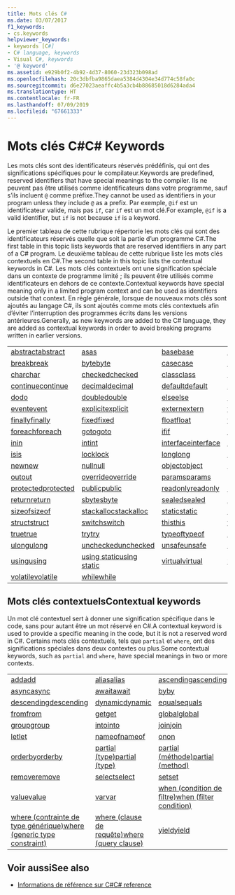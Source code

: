 ```yaml
---
title: Mots clés C#
ms.date: 03/07/2017
f1_keywords:
- cs.keywords
helpviewer_keywords:
- keywords [C#]
- C# language, keywords
- Visual C#, keywords
- '@ keyword'
ms.assetid: e929b0f2-4b92-4d37-8060-23d323b098ad
ms.openlocfilehash: 20c3dbfba9865daea5384d4304e34d774c58fa0c
ms.sourcegitcommit: d6e27023aeaffc4b5a3cb4b88685018d6284ada4
ms.translationtype: HT
ms.contentlocale: fr-FR
ms.lasthandoff: 07/09/2019
ms.locfileid: "67661333"
---
```

# <a name="c-keywords"></a><span data-ttu-id="71e7f-102">Mots clés C#</span><span class="sxs-lookup"><span data-stu-id="71e7f-102">C# Keywords</span></span>

<span data-ttu-id="71e7f-103">Les mots clés sont des identificateurs réservés prédéfinis, qui ont des significations spécifiques pour le compilateur.</span><span class="sxs-lookup"><span data-stu-id="71e7f-103">Keywords are predefined, reserved identifiers that have special meanings to the compiler.</span></span> <span data-ttu-id="71e7f-104">Ils ne peuvent pas être utilisés comme identificateurs dans votre programme, sauf s’ils incluent `@` comme préfixe.</span><span class="sxs-lookup"><span data-stu-id="71e7f-104">They cannot be used as identifiers in your program unless they include `@` as a prefix.</span></span> <span data-ttu-id="71e7f-105">Par exemple, `@if` est un identificateur valide, mais pas `if`, car `if` est un mot clé.</span><span class="sxs-lookup"><span data-stu-id="71e7f-105">For example, `@if` is a valid identifier, but `if` is not because `if` is a keyword.</span></span>  
  
 <span data-ttu-id="71e7f-106">Le premier tableau de cette rubrique répertorie les mots clés qui sont des identificateurs réservés quelle que soit la partie d’un programme C#.</span><span class="sxs-lookup"><span data-stu-id="71e7f-106">The first table in this topic lists keywords that are reserved identifiers in any part of a C# program.</span></span> <span data-ttu-id="71e7f-107">Le deuxième tableau de cette rubrique liste les mots clés contextuels en C#.</span><span class="sxs-lookup"><span data-stu-id="71e7f-107">The second table in this topic lists the contextual keywords in C#.</span></span> <span data-ttu-id="71e7f-108">Les mots clés contextuels ont une signification spéciale dans un contexte de programme limité ; ils peuvent être utilisés comme identificateurs en dehors de ce contexte.</span><span class="sxs-lookup"><span data-stu-id="71e7f-108">Contextual keywords have special meaning only in a limited program context and can be used as identifiers outside that context.</span></span> <span data-ttu-id="71e7f-109">En règle générale, lorsque de nouveaux mots clés sont ajoutés au langage C#, ils sont ajoutés comme mots clés contextuels afin d’éviter l’interruption des programmes écrits dans les versions antérieures.</span><span class="sxs-lookup"><span data-stu-id="71e7f-109">Generally, as new keywords are added to the C# language, they are added as contextual keywords in order to avoid breaking programs written in earlier versions.</span></span>  
  
|||||  
|---|---|---|---|  
|[<span data-ttu-id="71e7f-110">abstract</span><span class="sxs-lookup"><span data-stu-id="71e7f-110">abstract</span></span>](abstract.md)|[<span data-ttu-id="71e7f-111">as</span><span class="sxs-lookup"><span data-stu-id="71e7f-111">as</span></span>](../operators/type-testing-and-conversion-operators.md#as-operator)|[<span data-ttu-id="71e7f-112">base</span><span class="sxs-lookup"><span data-stu-id="71e7f-112">base</span></span>](base.md)|[<span data-ttu-id="71e7f-113">bool</span><span class="sxs-lookup"><span data-stu-id="71e7f-113">bool</span></span>](bool.md)|  
|[<span data-ttu-id="71e7f-114">break</span><span class="sxs-lookup"><span data-stu-id="71e7f-114">break</span></span>](break.md)|[<span data-ttu-id="71e7f-115">byte</span><span class="sxs-lookup"><span data-stu-id="71e7f-115">byte</span></span>](../builtin-types/integral-numeric-types.md)|[<span data-ttu-id="71e7f-116">case</span><span class="sxs-lookup"><span data-stu-id="71e7f-116">case</span></span>](switch.md)|[<span data-ttu-id="71e7f-117">catch</span><span class="sxs-lookup"><span data-stu-id="71e7f-117">catch</span></span>](try-catch.md)|  
|[<span data-ttu-id="71e7f-118">char</span><span class="sxs-lookup"><span data-stu-id="71e7f-118">char</span></span>](char.md)|[<span data-ttu-id="71e7f-119">checked</span><span class="sxs-lookup"><span data-stu-id="71e7f-119">checked</span></span>](checked.md)|[<span data-ttu-id="71e7f-120">class</span><span class="sxs-lookup"><span data-stu-id="71e7f-120">class</span></span>](class.md)|[<span data-ttu-id="71e7f-121">const</span><span class="sxs-lookup"><span data-stu-id="71e7f-121">const</span></span>](const.md)|  
|[<span data-ttu-id="71e7f-122">continue</span><span class="sxs-lookup"><span data-stu-id="71e7f-122">continue</span></span>](continue.md)|[<span data-ttu-id="71e7f-123">decimal</span><span class="sxs-lookup"><span data-stu-id="71e7f-123">decimal</span></span>](../builtin-types/floating-point-numeric-types.md)|[<span data-ttu-id="71e7f-124">default</span><span class="sxs-lookup"><span data-stu-id="71e7f-124">default</span></span>](default.md)|[<span data-ttu-id="71e7f-125">delegate</span><span class="sxs-lookup"><span data-stu-id="71e7f-125">delegate</span></span>](delegate.md)|  
|[<span data-ttu-id="71e7f-126">do</span><span class="sxs-lookup"><span data-stu-id="71e7f-126">do</span></span>](do.md)|[<span data-ttu-id="71e7f-127">double</span><span class="sxs-lookup"><span data-stu-id="71e7f-127">double</span></span>](../builtin-types/floating-point-numeric-types.md)|[<span data-ttu-id="71e7f-128">else</span><span class="sxs-lookup"><span data-stu-id="71e7f-128">else</span></span>](if-else.md)|[<span data-ttu-id="71e7f-129">enum</span><span class="sxs-lookup"><span data-stu-id="71e7f-129">enum</span></span>](enum.md)|  
|[<span data-ttu-id="71e7f-130">event</span><span class="sxs-lookup"><span data-stu-id="71e7f-130">event</span></span>](event.md)|[<span data-ttu-id="71e7f-131">explicit</span><span class="sxs-lookup"><span data-stu-id="71e7f-131">explicit</span></span>](explicit.md)|[<span data-ttu-id="71e7f-132">extern</span><span class="sxs-lookup"><span data-stu-id="71e7f-132">extern</span></span>](extern.md)|[<span data-ttu-id="71e7f-133">false</span><span class="sxs-lookup"><span data-stu-id="71e7f-133">false</span></span>](false-literal.md)|  
|[<span data-ttu-id="71e7f-134">finally</span><span class="sxs-lookup"><span data-stu-id="71e7f-134">finally</span></span>](try-finally.md)|[<span data-ttu-id="71e7f-135">fixed</span><span class="sxs-lookup"><span data-stu-id="71e7f-135">fixed</span></span>](fixed-statement.md)|[<span data-ttu-id="71e7f-136">float</span><span class="sxs-lookup"><span data-stu-id="71e7f-136">float</span></span>](../builtin-types/floating-point-numeric-types.md)|[<span data-ttu-id="71e7f-137">for</span><span class="sxs-lookup"><span data-stu-id="71e7f-137">for</span></span>](for.md)|  
|[<span data-ttu-id="71e7f-138">foreach</span><span class="sxs-lookup"><span data-stu-id="71e7f-138">foreach</span></span>](foreach-in.md)|[<span data-ttu-id="71e7f-139">goto</span><span class="sxs-lookup"><span data-stu-id="71e7f-139">goto</span></span>](goto.md)|[<span data-ttu-id="71e7f-140">if</span><span class="sxs-lookup"><span data-stu-id="71e7f-140">if</span></span>](if-else.md)|[<span data-ttu-id="71e7f-141">implicit</span><span class="sxs-lookup"><span data-stu-id="71e7f-141">implicit</span></span>](implicit.md)|  
|[<span data-ttu-id="71e7f-142">in</span><span class="sxs-lookup"><span data-stu-id="71e7f-142">in</span></span>](in.md)|[<span data-ttu-id="71e7f-143">int</span><span class="sxs-lookup"><span data-stu-id="71e7f-143">int</span></span>](../builtin-types/integral-numeric-types.md)|[<span data-ttu-id="71e7f-144">interface</span><span class="sxs-lookup"><span data-stu-id="71e7f-144">interface</span></span>](interface.md)|[<span data-ttu-id="71e7f-145">internal</span><span class="sxs-lookup"><span data-stu-id="71e7f-145">internal</span></span>](internal.md)|
|[<span data-ttu-id="71e7f-146">is</span><span class="sxs-lookup"><span data-stu-id="71e7f-146">is</span></span>](is.md)|[<span data-ttu-id="71e7f-147">lock</span><span class="sxs-lookup"><span data-stu-id="71e7f-147">lock</span></span>](lock-statement.md)|[<span data-ttu-id="71e7f-148">long</span><span class="sxs-lookup"><span data-stu-id="71e7f-148">long</span></span>](../builtin-types/integral-numeric-types.md)|[<span data-ttu-id="71e7f-149">namespace</span><span class="sxs-lookup"><span data-stu-id="71e7f-149">namespace</span></span>](namespace.md)|
|[<span data-ttu-id="71e7f-150">new</span><span class="sxs-lookup"><span data-stu-id="71e7f-150">new</span></span>](../operators/new-operator.md)|[<span data-ttu-id="71e7f-151">null</span><span class="sxs-lookup"><span data-stu-id="71e7f-151">null</span></span>](null.md)|[<span data-ttu-id="71e7f-152">object</span><span class="sxs-lookup"><span data-stu-id="71e7f-152">object</span></span>](object.md)|[<span data-ttu-id="71e7f-153">operator</span><span class="sxs-lookup"><span data-stu-id="71e7f-153">operator</span></span>](../operators/operator-overloading.md)|
|[<span data-ttu-id="71e7f-154">out</span><span class="sxs-lookup"><span data-stu-id="71e7f-154">out</span></span>](out.md)|[<span data-ttu-id="71e7f-155">override</span><span class="sxs-lookup"><span data-stu-id="71e7f-155">override</span></span>](override.md)|[<span data-ttu-id="71e7f-156">params</span><span class="sxs-lookup"><span data-stu-id="71e7f-156">params</span></span>](params.md)|[<span data-ttu-id="71e7f-157">private</span><span class="sxs-lookup"><span data-stu-id="71e7f-157">private</span></span>](private.md)|
|[<span data-ttu-id="71e7f-158">protected</span><span class="sxs-lookup"><span data-stu-id="71e7f-158">protected</span></span>](protected.md)|[<span data-ttu-id="71e7f-159">public</span><span class="sxs-lookup"><span data-stu-id="71e7f-159">public</span></span>](public.md)|[<span data-ttu-id="71e7f-160">readonly</span><span class="sxs-lookup"><span data-stu-id="71e7f-160">readonly</span></span>](readonly.md)|[<span data-ttu-id="71e7f-161">ref</span><span class="sxs-lookup"><span data-stu-id="71e7f-161">ref</span></span>](ref.md)|
|[<span data-ttu-id="71e7f-162">return</span><span class="sxs-lookup"><span data-stu-id="71e7f-162">return</span></span>](return.md)|[<span data-ttu-id="71e7f-163">sbyte</span><span class="sxs-lookup"><span data-stu-id="71e7f-163">sbyte</span></span>](../builtin-types/integral-numeric-types.md)|[<span data-ttu-id="71e7f-164">sealed</span><span class="sxs-lookup"><span data-stu-id="71e7f-164">sealed</span></span>](sealed.md)|[<span data-ttu-id="71e7f-165">short</span><span class="sxs-lookup"><span data-stu-id="71e7f-165">short</span></span>](../builtin-types/integral-numeric-types.md)||
[<span data-ttu-id="71e7f-166">sizeof</span><span class="sxs-lookup"><span data-stu-id="71e7f-166">sizeof</span></span>](sizeof.md)|[<span data-ttu-id="71e7f-167">stackalloc</span><span class="sxs-lookup"><span data-stu-id="71e7f-167">stackalloc</span></span>](../operators/stackalloc.md)|[<span data-ttu-id="71e7f-168">static</span><span class="sxs-lookup"><span data-stu-id="71e7f-168">static</span></span>](static.md)|[<span data-ttu-id="71e7f-169">string</span><span class="sxs-lookup"><span data-stu-id="71e7f-169">string</span></span>](string.md)|
|[<span data-ttu-id="71e7f-170">struct</span><span class="sxs-lookup"><span data-stu-id="71e7f-170">struct</span></span>](struct.md)|[<span data-ttu-id="71e7f-171">switch</span><span class="sxs-lookup"><span data-stu-id="71e7f-171">switch</span></span>](switch.md)|[<span data-ttu-id="71e7f-172">this</span><span class="sxs-lookup"><span data-stu-id="71e7f-172">this</span></span>](this.md)|[<span data-ttu-id="71e7f-173">throw</span><span class="sxs-lookup"><span data-stu-id="71e7f-173">throw</span></span>](throw.md)|
|[<span data-ttu-id="71e7f-174">true</span><span class="sxs-lookup"><span data-stu-id="71e7f-174">true</span></span>](true-literal.md)|[<span data-ttu-id="71e7f-175">try</span><span class="sxs-lookup"><span data-stu-id="71e7f-175">try</span></span>](try-catch.md)|[<span data-ttu-id="71e7f-176">typeof</span><span class="sxs-lookup"><span data-stu-id="71e7f-176">typeof</span></span>](../operators/type-testing-and-conversion-operators.md#typeof-operator)|[<span data-ttu-id="71e7f-177">uint</span><span class="sxs-lookup"><span data-stu-id="71e7f-177">uint</span></span>](../builtin-types/integral-numeric-types.md)|
|[<span data-ttu-id="71e7f-178">ulong</span><span class="sxs-lookup"><span data-stu-id="71e7f-178">ulong</span></span>](../builtin-types/integral-numeric-types.md)|[<span data-ttu-id="71e7f-179">unchecked</span><span class="sxs-lookup"><span data-stu-id="71e7f-179">unchecked</span></span>](unchecked.md)|[<span data-ttu-id="71e7f-180">unsafe</span><span class="sxs-lookup"><span data-stu-id="71e7f-180">unsafe</span></span>](unsafe.md)|[<span data-ttu-id="71e7f-181">ushort</span><span class="sxs-lookup"><span data-stu-id="71e7f-181">ushort</span></span>](../builtin-types/integral-numeric-types.md)|
|[<span data-ttu-id="71e7f-182">using</span><span class="sxs-lookup"><span data-stu-id="71e7f-182">using</span></span>](using.md)|[<span data-ttu-id="71e7f-183">using static</span><span class="sxs-lookup"><span data-stu-id="71e7f-183">using static</span></span>](using-static.md)|[<span data-ttu-id="71e7f-184">virtual</span><span class="sxs-lookup"><span data-stu-id="71e7f-184">virtual</span></span>](virtual.md)|[<span data-ttu-id="71e7f-185">void</span><span class="sxs-lookup"><span data-stu-id="71e7f-185">void</span></span>](void.md)|
|[<span data-ttu-id="71e7f-186">volatile</span><span class="sxs-lookup"><span data-stu-id="71e7f-186">volatile</span></span>](volatile.md)|[<span data-ttu-id="71e7f-187">while</span><span class="sxs-lookup"><span data-stu-id="71e7f-187">while</span></span>](while.md)|

## <a name="contextual-keywords"></a><span data-ttu-id="71e7f-188">Mots clés contextuels</span><span class="sxs-lookup"><span data-stu-id="71e7f-188">Contextual keywords</span></span>

 <span data-ttu-id="71e7f-189">Un mot clé contextuel sert à donner une signification spécifique dans le code, sans pour autant être un mot réservé en C#.</span><span class="sxs-lookup"><span data-stu-id="71e7f-189">A contextual keyword is used to provide a specific meaning in the code, but it is not a reserved word in C#.</span></span> <span data-ttu-id="71e7f-190">Certains mots clés contextuels, tels que `partial` et `where`, ont des significations spéciales dans deux contextes ou plus.</span><span class="sxs-lookup"><span data-stu-id="71e7f-190">Some contextual keywords, such as `partial` and `where`, have special meanings in two or more contexts.</span></span>  
  
||||  
|---|---|---|  
|[<span data-ttu-id="71e7f-191">add</span><span class="sxs-lookup"><span data-stu-id="71e7f-191">add</span></span>](add.md)|[<span data-ttu-id="71e7f-192">alias</span><span class="sxs-lookup"><span data-stu-id="71e7f-192">alias</span></span>](extern-alias.md)|[<span data-ttu-id="71e7f-193">ascending</span><span class="sxs-lookup"><span data-stu-id="71e7f-193">ascending</span></span>](ascending.md)|
|[<span data-ttu-id="71e7f-194">async</span><span class="sxs-lookup"><span data-stu-id="71e7f-194">async</span></span>](async.md)|[<span data-ttu-id="71e7f-195">await</span><span class="sxs-lookup"><span data-stu-id="71e7f-195">await</span></span>](await.md)|[<span data-ttu-id="71e7f-196">by</span><span class="sxs-lookup"><span data-stu-id="71e7f-196">by</span></span>](by.md)|
|[<span data-ttu-id="71e7f-197">descending</span><span class="sxs-lookup"><span data-stu-id="71e7f-197">descending</span></span>](descending.md)|[<span data-ttu-id="71e7f-198">dynamic</span><span class="sxs-lookup"><span data-stu-id="71e7f-198">dynamic</span></span>](dynamic.md)|[<span data-ttu-id="71e7f-199">equals</span><span class="sxs-lookup"><span data-stu-id="71e7f-199">equals</span></span>](equals.md)|
|[<span data-ttu-id="71e7f-200">from</span><span class="sxs-lookup"><span data-stu-id="71e7f-200">from</span></span>](from-clause.md)|[<span data-ttu-id="71e7f-201">get</span><span class="sxs-lookup"><span data-stu-id="71e7f-201">get</span></span>](get.md)|[<span data-ttu-id="71e7f-202">global</span><span class="sxs-lookup"><span data-stu-id="71e7f-202">global</span></span>](global.md)|
|[<span data-ttu-id="71e7f-203">group</span><span class="sxs-lookup"><span data-stu-id="71e7f-203">group</span></span>](group-clause.md)|[<span data-ttu-id="71e7f-204">into</span><span class="sxs-lookup"><span data-stu-id="71e7f-204">into</span></span>](into.md)|[<span data-ttu-id="71e7f-205">join</span><span class="sxs-lookup"><span data-stu-id="71e7f-205">join</span></span>](join-clause.md)|
|[<span data-ttu-id="71e7f-206">let</span><span class="sxs-lookup"><span data-stu-id="71e7f-206">let</span></span>](let-clause.md)|[<span data-ttu-id="71e7f-207">nameof</span><span class="sxs-lookup"><span data-stu-id="71e7f-207">nameof</span></span>](nameof.md)|[<span data-ttu-id="71e7f-208">on</span><span class="sxs-lookup"><span data-stu-id="71e7f-208">on</span></span>](on.md)|
|[<span data-ttu-id="71e7f-209">orderby</span><span class="sxs-lookup"><span data-stu-id="71e7f-209">orderby</span></span>](orderby-clause.md)|[<span data-ttu-id="71e7f-210">partial (type)</span><span class="sxs-lookup"><span data-stu-id="71e7f-210">partial (type)</span></span>](partial-type.md)|[<span data-ttu-id="71e7f-211">partial (méthode)</span><span class="sxs-lookup"><span data-stu-id="71e7f-211">partial (method)</span></span>](partial-method.md)|
|[<span data-ttu-id="71e7f-212">remove</span><span class="sxs-lookup"><span data-stu-id="71e7f-212">remove</span></span>](remove.md)|[<span data-ttu-id="71e7f-213">select</span><span class="sxs-lookup"><span data-stu-id="71e7f-213">select</span></span>](select-clause.md)|[<span data-ttu-id="71e7f-214">set</span><span class="sxs-lookup"><span data-stu-id="71e7f-214">set</span></span>](set.md)|
|[<span data-ttu-id="71e7f-215">value</span><span class="sxs-lookup"><span data-stu-id="71e7f-215">value</span></span>](value.md)|[<span data-ttu-id="71e7f-216">var</span><span class="sxs-lookup"><span data-stu-id="71e7f-216">var</span></span>](var.md)|[<span data-ttu-id="71e7f-217">when (condition de filtre)</span><span class="sxs-lookup"><span data-stu-id="71e7f-217">when (filter condition)</span></span>](when.md)|
|[<span data-ttu-id="71e7f-218">where (contrainte de type générique)</span><span class="sxs-lookup"><span data-stu-id="71e7f-218">where (generic type constraint)</span></span>](where-generic-type-constraint.md)|[<span data-ttu-id="71e7f-219">where (clause de requête)</span><span class="sxs-lookup"><span data-stu-id="71e7f-219">where (query clause)</span></span>](where-clause.md)|[<span data-ttu-id="71e7f-220">yield</span><span class="sxs-lookup"><span data-stu-id="71e7f-220">yield</span></span>](yield.md)|
  
## <a name="see-also"></a><span data-ttu-id="71e7f-221">Voir aussi</span><span class="sxs-lookup"><span data-stu-id="71e7f-221">See also</span></span>

- [<span data-ttu-id="71e7f-222">Informations de référence sur C#</span><span class="sxs-lookup"><span data-stu-id="71e7f-222">C# reference</span></span>](../index.md)
